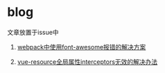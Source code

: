 # blog
文章放置于issue中

1. [webpack中使用font-awesome报错的解决方案](https://github.com/hasbug/blog/issues/1)

2. [vue-resource全局属性interceptors无效的解决办法](https://github.com/hasbug/blog/issues/2)
